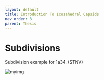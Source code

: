 ```yaml
---
layout: default
title: Introduction To Icosahedral Capsids
nav_order: 3
parent: Thesis
---
```


# Subdivisions

Subdivision example for 1a34. (STNV)

![myimg](1a34_20_domains_optimal.png)
